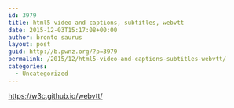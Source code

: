 ```yaml
---
id: 3979
title: html5 video and captions, subtitles, webvtt
date: 2015-12-03T15:17:08+00:00
author: bronto saurus
layout: post
guid: http://b.pwnz.org/?p=3979
permalink: /2015/12/html5-video-and-captions-subtitles-webvtt/
categories:
  - Uncategorized
---
```

<https://w3c.github.io/webvtt/>